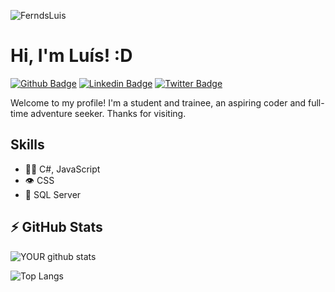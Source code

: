 <p align="left"><img src="https://komarev.com/ghpvc/?username=FerndsLuis" alt="FerndsLuis" /></p>

# Hi, I'm Luís! :D

[![Github Badge](https://img.shields.io/badge/-Github-000?style=flat-square&logo=Github&logoColor=white&link=https://github.com/FerndsLuis)](https://github.com/FerndsLuis)
[![Linkedin Badge](https://img.shields.io/badge/-LinkedIn-blue?style=flat-square&logo=Linkedin&logoColor=white&link=https://www.linkedin.com/in/ferndsluis/)](https://www.linkedin.com/in/ferndsluis/)
[![Twitter Badge](https://img.shields.io/badge/-Twitter-1ca0f1?style=flat-square&labelColor=1ca0f1&logo=twitter&logoColor=white&link=https://twitter.com/FerndsLuis)](https://twitter.com/FerndsLuis)

Welcome to my profile! I'm a student and trainee, an aspiring coder and full-time adventure seeker. Thanks for visiting.

## Skills

- 👨‍💻 C#, JavaScript
- 👁️ CSS
- 💽 SQL Server

## ⚡ GitHub Stats

![YOUR github stats](https://github-readme-stats.vercel.app/api?username=FerndsLuis&show_icons=true&theme=chartreuse-dark)

![Top Langs](https://github-readme-stats.vercel.app/api/top-langs/?username=FerndsLuis&layout=compact&theme=chartreuse-dark)

